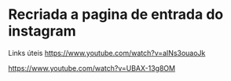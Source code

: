 # Recriada a pagina de entrada do instagram

Links  úteis https://www.youtube.com/watch?v=aINs3ouaoJk

https://www.youtube.com/watch?v=UBAX-13g8OM
